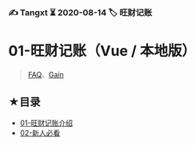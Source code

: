 ### ✍️ Tangxt ⏳ 2020-08-14 🏷️ 旺财记账

# 01-旺财记账（Vue / 本地版）

> [FAQ](./faq.md)、[Gain](./gain.md)

## ★目录

- [01-旺财记账介绍](./01.md)
- [02-新人必看](./02.md)